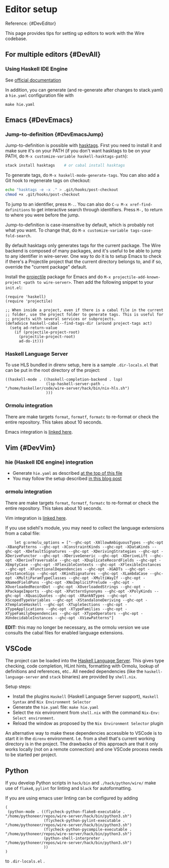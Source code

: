 # Editor setup

Reference: {#DevEditor}

This page provides tips for setting up editors to work with the Wire codebase.

## For multiple editors {#DevAll}

### Using Haskell IDE Engine

See [official documentation](https://github.com/haskell/haskell-ide-engine)

In addition, you can generate (and re-generate after changes to stack.yaml) a `hie.yaml` configuration file with

```
make hie.yaml
```

## Emacs {#DevEmacs}

### Jump-to-definition {#DevEmacsJump}

Jump-to-definition is possible with [hasktags][]. First you need to install it and make sure it's on your PATH (if you don't want hasktags to be on your PATH, do `M-x customize-variable haskell-hasktags-path`):

[hasktags]: https://hackage.haskell.org/package/hasktags

```bash
stack install hasktags    # or cabal install hasktags
```

To generate tags, do `M-x haskell-mode-generate-tags`. You can also add a Git hook to regenerate tags on checkout:

```bash
echo "hasktags -e -x ." > .git/hooks/post-checkout
chmod +x .git/hooks/post-checkout
```

To jump to an identifier, press `M-.`. You can also do `C-u M-x xref-find-definitions` to get interactive search through identifiers. Press `M-,` to return to where you were before the jump.

Jump-to-definition is case-insensitive by default, which is probably not what you want. To change that, do `M-x customize-variable tags-case-fold-search`.

By default hasktags only generates tags for the current package. The Wire backend is composed of many packages, and it's useful to be able to jump to any identifier in wire-server. One way to do it is to setup Emacs to check if there's a Projectile project that the current directory belongs to, and if so, override the "current package" default.

Install the [projectile][] package for Emacs and do `M-x projectile-add-known-project <path to wire-server>`. Then add the following snippet to your `init.el`:

[projectile]: https://www.projectile.mx/en/latest/installation/

```
(require 'haskell)
(require 'projectile)

;; When inside a project, even if there is a cabal file in the current
;; folder, use the project folder to generate tags. This is useful for
;; projects with several services or subprojects.
(defadvice haskell-cabal--find-tags-dir (around project-tags act)
  (setq ad-return-value
    (if (projectile-project-root)
      (projectile-project-root)
      ad-do-it)))
```

### Haskell Language Server

To use HLS bundled in direnv setup, here is a sample `.dir-locals.el` that can
be put in the root directory of the project:

```
((haskell-mode . ((haskell-completion-backend . lsp)
                  (lsp-haskell-server-path . "/home/haskeller/code/wire-server/hack/bin/nix-hls.sh")
                  )))
```

### Ormolu integration

There are make targets `format`, `formatf`, `formatc` to re-format
or check the entire repository.  This takes about 10 seconds.

Emacs integration is [linked
here](https://github.com/tweag/ormolu#editor-integration).

## Vim {#DevVim}

### hie (Haskell IDE engine) integration

* Generate `hie.yaml` as described [at the top of this file](#using-haskell-ide-engine)
* You may follow the setup described [in this blog post](http://marco-lopes.com/articles/Vim-and-Haskell-in-2019/)

### ormolu integration

There are make targets `format`, `formatf`, `formatc` to re-format
or check the entire repository.  This takes about 10 seconds.

Vim integration is [linked
here](https://github.com/tweag/ormolu#editor-integration).

If you use sdiehl's module, you may need to collect the language extensions from a cabal file:

```
    let g:ormolu_options = ["--ghc-opt -XAllowAmbiguousTypes --ghc-opt -XBangPatterns --ghc-opt -XConstraintKinds --ghc-opt -XDataKinds --ghc-opt -XDefaultSignatures --ghc-opt -XDerivingStrategies --ghc-opt -XDeriveFunctor --ghc-opt -XDeriveGeneric --ghc-opt -XDeriveLift --ghc-opt -XDeriveTraversable --ghc-opt -XDuplicateRecordFields --ghc-opt -XEmptyCase --ghc-opt -XFlexibleContexts --ghc-opt -XFlexibleInstances --ghc-opt -XFunctionalDependencies --ghc-opt -XGADTs --ghc-opt -XInstanceSigs --ghc-opt -XKindSignatures --ghc-opt -XLambdaCase --ghc-opt -XMultiParamTypeClasses --ghc-opt -XMultiWayIf --ghc-opt -XNamedFieldPuns --ghc-opt -XNoImplicitPrelude --ghc-opt -XOverloadedRecordDot --ghc-opt -XOverloadedStrings --ghc-opt -XPackageImports --ghc-opt -XPatternSynonyms --ghc-opt -XPolyKinds --ghc-opt -XQuasiQuotes --ghc-opt -XRankNTypes --ghc-opt -XScopedTypeVariables --ghc-opt -XStandaloneDeriving --ghc-opt -XTemplateHaskell --ghc-opt -XTupleSections --ghc-opt -XTypeApplications --ghc-opt -XTypeFamilies --ghc-opt -XTypeFamilyDependencies --ghc-opt -XTypeOperators --ghc-opt -XUndecidableInstances --ghc-opt -XViewPatterns"]
```

**EDIT:** this may no longer be necessary, as the ormolu version we
  use consults the cabal files for enabled language extensions.

## VSCode

The project can be loaded into the [Haskell Language Server](https://github.com/haskell/haskell-language-server).
This gives type checking, code completion, HLint hints, formatting with Ormolu, lookup of definitions and references, etc..
All needed dependencies (like the `haskell-language-server` and `stack` binaries) are provided by `shell.nix`.

Setup steps:

* Install the plugins `Haskell` (Haskell Language Server support), `Haskell Syntax` and `Nix Environment Selector`
* Generate the `hie.yaml` file: `make hie.yaml`
* Select the nix environment from `shell.nix` with the command `Nix-Env: Select environment`.
* Reload the window as proposed by the `Nix Environment Selector` plugin

An alternative way to make these dependencies accessible to VSCode is to start it in the `direnv` environment.
I.e. from a shell that's current working directory is in the project. The drawbacks of this approach are
that it only works locally (not on a remote connection) and one VSCode process needs to be started per project.

## Python

If you develop Python scripts in `hack/bin` and `./hack/python/wire/` make use
of `flake8`, `pylint` for linting and `black` for autoformatting.

If you are using emacs user linting can be configured by adding

```
(
 (python-mode . ((flycheck-python-flake8-executable . "/home/pythoneer/repos/wire-server/hack/bin/python3.sh")
                 (flycheck-python-pylint-executable . "/home/pythoneer/repos/wire-server/hack/bin/python3.sh")
                 (flycheck-python-pycompile-executable . "/home/pythoneer/repos/wire-server/hack/bin/python3.sh")
                 (python-shell-interpreter . "/home/pythoneer/repos/wire-server/hack/bin/python3.sh")
                 ))
)
```

to `.dir-locals.el` .
